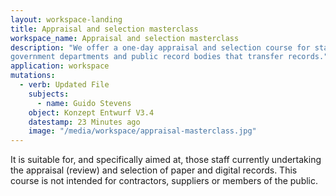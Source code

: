 ```yaml
---
layout: workspace-landing
title: Appraisal and selection masterclass
workspace_name: Appraisal and selection masterclass
description: "We offer a one-day appraisal and selection course for staff from
government departments and public record bodies that transfer records."
application: workspace
mutations:
  - verb: Updated File
    subjects:
      - name: Guido Stevens
    object: Konzept Entwurf V3.4
    datestamp: 23 Minutes ago
    image: "/media/workspace/appraisal-masterclass.jpg"
---
```


It is suitable for, and specifically aimed at, those staff currently undertaking
the appraisal (review) and selection of paper and digital records. This course
is not intended for contractors, suppliers or members of the public.

